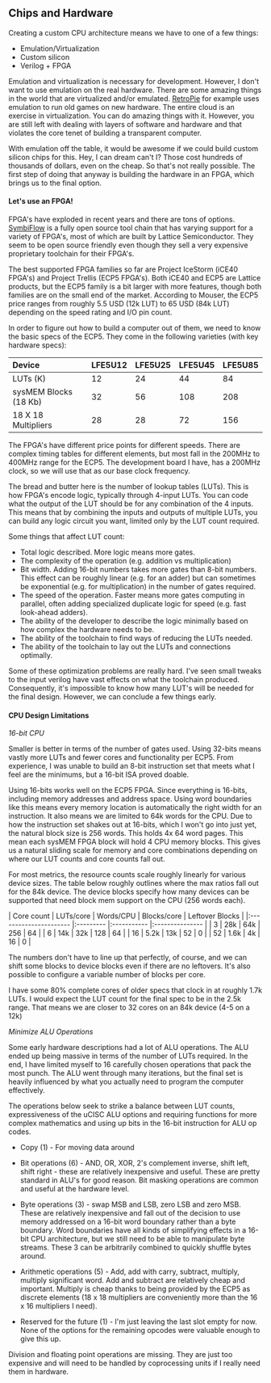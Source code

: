 ## Chips and Hardware

Creating a custom CPU architecture means we have to one of a few things:

* Emulation/Virtualization
* Custom silicon
* Verilog + FPGA

Emulation and virtualization is necessary for development. However, I don't want to
use emulation on the real hardware. There are some amazing things in the world that
are virtualized and/or emulated. [RetroPie](https://retropie.org.uk/) for example
uses emulation to run old games on new hardware. The entire cloud is an exercise in
virtualization. You can do amazing things with it. However, you are still left with
dealing with layers of software and hardware and that violates the core tenet of
building a transparent computer.

With emulation off the table, it would be awesome if we could build custom silicon
chips for this. Hey, I can dream can't I? Those cost hundreds of thousands of
dollars, even on the cheap. So that's not really possible. The first step of doing
that anyway is building the hardware in an FPGA, which brings us to the final option.

#### Let's use an FPGA!

FPGA's have exploded in recent years and there are tons of options.
[SymbiFlow](https://symbiflow.github.io/) is a fully open source tool chain that has
varying support for a variety of FPGA's, most of which are built by Lattice
Semiconductor. They seem to be open source friendly even though they sell a very
expensive proprietary toolchain for their FPGA's.

The best supported FPGA families so far are Project IceStorm (iCE40 FPGA's) and
Project Trellis (ECP5 FPGA's). Both iCE40 and ECP5 are Lattice products, but the ECP5
family is a bit larger with more features, though both families are on the small end
of the market. According to Mouser, the ECP5 price ranges from roughly 5.5 USD (12k
LUT) to 65 USD (84k LUT) depending on the speed rating and I/O pin count.

In order to figure out how to build a computer out of them, we need to know the basic
specs of the ECP5. They come in the following varieties (with key hardware specs):

| Device                | LFE5U12 | LFE5U25 | LFE5U45 | LFE5U85 |
|:--------------------- |:------- |:------- |:------- |:------- |
| LUTs (K)              | 12      | 24      | 44      | 84      |
| sysMEM Blocks (18 Kb) | 32      | 56      | 108     | 208     |
| 18 X 18 Multipliers   | 28      | 28      | 72      | 156     |

The FPGA's have different price points for different speeds. There are complex
timing tables for different elements, but most fall in the 200MHz to 400MHz range
for the ECP5. The development board I have, has a 200MHz clock, so we will use that
as our base clock frequency.

The bread and butter here is the number of lookup tables (LUTs). This is how FPGA's
encode logic, typically through 4-input LUTs. You can code what the output of the LUT
should be for any combination of the 4 inputs. This means that by combining the
inputs and outputs of multiple LUTs, you can build any logic circuit you want,
limited only by the LUT count required.

Some things that affect LUT count:

* Total logic described. More logic means more gates.
* The complexity of the operation (e.g. addition vs multiplication)
* Bit width. Adding 16-bit numbers takes more gates than 8-bit numbers. This effect
can be roughly linear (e.g. for an adder) but can sometimes be exponential (e.g. for
multiplication) in the number of gates required.
* The speed of the operation. Faster means more gates computing in parallel, often
adding specialized duplicate logic for speed (e.g. fast look-ahead adders).
* The ability of the developer to describe the logic minimally based on how complex
the hardware needs to be.
* The ability of the toolchain to find ways of reducing the LUTs needed.
* The ability of the toolchain to lay out the LUTs and connections optimally.

Some of these optimization problems are really hard. I've seen small tweaks to the
input verilog have vast effects on what the toolchain produced. Consequently, it's
impossible to know how many LUT's will be needed for the final design. However, we
can conclude a few things early.

#### CPU Design Limitations

*16-bit CPU*

Smaller is better in terms of the number of gates used. Using 32-bits means vastly
more LUTs and fewer cores and functionality per ECP5. From experience, I was unable
to build an 8-bit instruction set that meets what I feel are the minimums, but a
16-bit ISA proved doable.

Using 16-bits works well on the ECP5 FPGA. Since everything is 16-bits, including
memory addresses and address space. Using word boundaries like this means every
memory location is automatically the right width for an instruction. It also means
we are limited to 64k words for the CPU. Due to how the instruction set shakes out
at 16-bits, which I won't go into just yet, the natural block size is 256 words. This
holds 4x 64 word pages. This mean each sysMEM FPGA block will hold 4 CPU memory
blocks. This gives us a natural sliding scale for memory and core combinations
depending on where our LUT counts and core counts fall out.

For most metrics, the resource counts scale roughly linearly for various device
sizes. The table below roughly outlines where the max ratios fall out for the
84k device. The device blocks specify how many devices can be supported that need
block mem support on the CPU (256 words each).

| Core count | LUTs/core | Words/CPU | Blocks/core | Leftover Blocks |
|:---------------------- |:--------- |:----------- |:--------------- |
| 3          | 28k       | 64k       | 256         | 64              |
| 6          | 14k       | 32k       | 128         | 64              |
| 16         | 5.2k      | 13k       | 52          | 0               |
| 52         | 1.6k      | 4k        | 16          | 0               |

The numbers don't have to line up that perfectly, of course, and we can shift some
blocks to device blocks even if there are no leftovers. It's also possible to
configure a variable number of blocks per core.

I have some 80% complete cores of older specs that clock in at roughly 1.7k LUTs. I
would expect the LUT count for the final spec to be in the 2.5k range. That means we
are closer to 32 cores on an 84k device (4-5 on a 12k)

*Minimize ALU Operations*

Some early hardware descriptions had a lot of ALU operations. The ALU ended up being
massive in terms of the number of LUTs required. In the end, I have limited myself
to 16 carefully chosen operations that pack the most punch. The ALU went through many
iterations, but the final set is heavily influenced by what you actually need to
program the computer effectively.

The operations below seek to strike a balance between LUT counts, expressiveness of
the uCISC ALU options and requiring functions for more complex mathematics and
using up bits in the 16-bit instruction for ALU op codes.

* Copy (1) - For moving data around

* Bit operations (6) - AND, OR, XOR, 2's complement inverse, shift left, shift right -
these are relatively inexpensive and useful. These are pretty standard in ALU's for
good reason. Bit masking operations are common and useful at the hardware level.

* Byte operations (3) - swap MSB and LSB, zero LSB and zero MSB. These are relatively
inexpensive and fall out of the decision to use memory addressed on a 16-bit word
boundary rather than a byte boundary. Word boundaries have all kinds of simplifying
effects in a 16-bit CPU architecture, but we still need to be able to manipulate
byte streams. These 3 can be arbitrarily combined to quickly shuffle bytes around.

* Arithmetic operations (5) - Add, add with carry, subtract, multiply, multiply
significant word. Add and subtract are relatively cheap and important. Multiply is
cheap thanks to being provided by the ECP5 as discrete elements (18 x 18 multipliers
are conveniently more than the 16 x 16 multipliers I need).

* Reserved for the future (1) - I'm just leaving the last slot empty for now. None
of the options for the remaining opcodes were valuable enough to give this up.


Division and floating point operations are missing. They are just too expensive and
will need to be handled by coprocessing units if I really need them in hardware.
